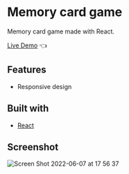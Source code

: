 # Memory card game

Memory card game made with React.

[Live Demo](https://igips.github.io/memory-card-game/) :point_left:

## Features
* Responsive design

## Built with
- [React](https://reactjs.org/)

## Screenshot
![Screen Shot 2022-06-07 at 17 56 37](https://user-images.githubusercontent.com/33441779/172426649-7389a4ec-60e0-4a95-b6dd-fcb438acdfd9.png)




